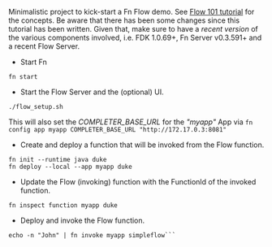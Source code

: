 Minimalistic project to kick-start a Fn Flow demo. See [Flow 101 tutorial](https://github.com/fnproject/tutorials/tree/master/Flow101) for the concepts. Be aware that there has been some changes since this tutorial has been written. Given that, make sure to have a _recent version_ of the various components involved, i.e. FDK 1.0.69+, Fn Server v0.3.591+ and a recent Flow Server.


* Start Fn
 
```fn start```   

* Start the Flow Server and the (optional) UI.

```./flow_setup.sh``` 

This will also set the *COMPLETER_BASE_URL* for the *"myapp"* App via `fn config app myapp COMPLETER_BASE_URL "http://172.17.0.3:8081"`

* Create and deploy a function that will be invoked from the Flow function.

```
fn init --runtime java duke
fn deploy --local --app myapp duke
``` 

* Update the Flow (invoking) function with the FunctionId of the invoked function.

```
fn inspect function myapp duke
```

* Deploy and invoke the Flow function.

```fn deploy --local --app myapp simpleflow
echo -n "John" | fn invoke myapp simpleflow```
